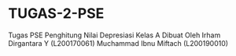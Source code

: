 # TUGAS-2-PSE
Tugas PSE Penghitung Nilai Depresiasi 
Kelas A
Dibuat Oleh
Irham Dirgantara Y (L200170061)
Muchammad Ibnu Miftach (L200190010)
